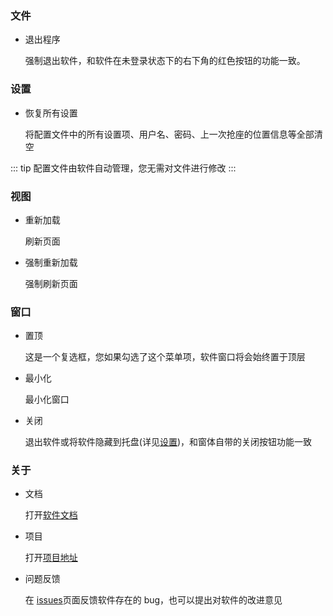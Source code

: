 ### 文件

- 退出程序

    强制退出软件，和软件在未登录状态下的右下角的红色按钮的功能一致。

### 设置

- 恢复所有设置

    将配置文件中的所有设置项、用户名、密码、上一次抢座的位置信息等全部清空

::: tip 
配置文件由软件自动管理，您无需对文件进行修改
:::

### 视图

- 重新加载

    刷新页面

- 强制重新加载

    强制刷新页面

### 窗口

- 置顶

    这是一个复选框，您如果勾选了这个菜单项，软件窗口将会始终置于顶层

- 最小化

    最小化窗口

- 关闭

    退出软件或将软件隐藏到托盘(详见[设置](/specification/settings.html#退出到托盘))，和窗体自带的关闭按钮功能一致

### 关于

- 文档

    打开[软件文档](https://home.cs-tao.cc/whu-library-seat)

- 项目

    打开[项目地址](https://github.com/CS-Tao/whu-library-seat)

- 问题反馈

    在 [issues](https://github.com/CS-Tao/whu-library-seat/issues/new)页面反馈软件存在的 bug，也可以提出对软件的改进意见
